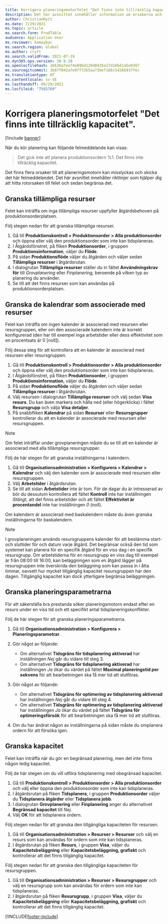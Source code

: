 ```yaml
---
title: Korrigera planeringsmotorfelet "Det finns inte tillräcklig kapacitet"
description: Det här avsnittet innehåller information om orsakerna och lösningarna för planeringsmotorfelet "Produktionsorder %1 kunde inte tidsplaneras. Det finns inte tillräcklig kapacitet".
author: ChristianRytt
ms.date: 7/29/2021
ms.topic: article
ms.search.form: ProdTable
audience: Application User
ms.reviewer: kamaybac
ms.search.region: Global
ms.author: crytt
ms.search.validFrom: 2021-07-19
ms.dyn365.ops.version: 10.0.20
ms.openlocfilehash: 16626a7ee74e89bd129d8435a17d16b41a5e0387
ms.sourcegitcommit: 3b87f042a7e97f72b5aa73bef186c5426b937fec
ms.translationtype: HT
ms.contentlocale: sv-SE
ms.lasthandoff: 09/29/2021
ms.locfileid: "7565769"
---
```

# <a name="fix-the-not-enough-capacity-could-be-found-scheduling-engine-error"></a>Korrigera planeringsmotorfelet "Det finns inte tillräcklig kapacitet".

[!include [banner](../includes/banner.md)]

När du kör planering kan följande felmeddelande kan visas:

> Det gick inte att planera produktionsordern %1. Det finns inte tillräcklig kapacitet.

Det finns flera orsaker till att planeringsmotorn kan misslyckas och skicka det här felmeddelandet. Det här avsnittet innehåller riktlinjer som hjälper dig att hitta rotorsaken till felet och sedan begränsa det.

## <a name="review-the-applicable-resources"></a>Granska tillämpliga resurser

Felet kan inträffa om inga tillämpliga resurser uppfyller åtgärdsbehoven på produktionsorderplatsen.

Följ stegen nedan för att granska tillämpliga resurser.

1. Gå till **Produktionskontroll \> Produktionsorder \> Alla produktionsorder** och öppna eller välj den produktionsorder som inte kan tidsplaneras.
1. I Åtgärdsfönstret, på fliken **Produktionsorder**, i gruppen **Produktionsinformation**, väljer du **Flöde**.
1. På sidan **Produktionsflöde** väljer du åtgärden och väljer sedan **Tillämpliga resurser** i åtgärdsrutan.
1. I dialogrutan **Tillämpliga resurser** ställer du in fältet **Användningskrav för** till *Grovplanering* eller *Finplanering*, beroende på vilken typ av planering du använder.
1. Se till att det finns resurser som kan användas på produktionsorderplatsen.

## <a name="review-the-calendars-that-are-associated-with-resources"></a>Granska de kalendrar som associerade med resurser

Felet kan inträffa om ingen kalender är associerad med resursen eller resursgruppen, eller om den associerade kalendern inte är korrekt konfigurerad (den har till exempel inga arbetstider eller dess effektivitet som en procentsats är 0 \[noll\]).

Följ dessa steg för att kontrollera att en kalender är associerad med resursen eller resursgruppen.

1. Gå till **Produktionskontroll \> Produktionsorder \> Alla produktionsorder** och öppna eller välj den produktionsorder som inte kan tidsplaneras.
1. I Åtgärdsfönstret, på fliken **Produktionsorder**, i gruppen **Produktionsinformation**, väljer du **Flöde**.
1. På sidan **Produktionsflöde** väljer du åtgärden och väljer sedan **Tillämpliga resurser** i åtgärdsrutan.
1. Välj resursen i dialogrutan **Tillämpliga resurser** och välj sedan **Visa resurs**. Du kan även markera och hålla ned (eller högerklicka) i fältet **Resursgrupp** och välja **Visa detaljer**.
1. På snabbfliken **Kalendrar** på sidan **Resurser** eller **Resursgrupper** kontrollerar du att en kalender är associerade med resursen eller resursgruppen.

> [!NOTE]
> Om felet inträffar under grovplaneringen måste du se till att en kalender är associerad med alla tillämpliga resursgrupper.

Följ de här stegen för att granska inställningarna i kalendern.

1. Gå till **Organisationsadministration \> Konfigurera \> Kalendrar \> Kalendrar** och välj den kalender som är associerade med resursen eller resursgruppen.
1. Välj **Arbetstider** i åtgärdsrutan.
1. Se till att sidan **Arbetstider** inte är tom. För de dagar du är intresserad av bör du dessutom kontrollera att fältet **Kontroll** inte har inställningen *Stängt*, att det finns arbetstider och att fältet **Effektivitet är procentandel** inte har inställningen *0* (noll).

Om kalendern är associerad med baskalendern måste du även granska inställningarna för baskalendern.

> [!NOTE]
> I grovplaneringen används resursgruppens kalender för att bestämma start- och sluttider för och datum varje åtgärd. Det begränsar också den tid som systemet kan planera för en specifik åtgärd för en viss dag i en specifik resursgrupp. Om arbetstiderna för en resursgrupp en viss dag till exempel är från 08:00 till 16:00, kan beläggningen som en åtgärd lägger på resursgruppen inte överskrida den beläggning som kan passa in i åtta timmar, oavsett hur mycket tillgänglig kapacitet resursgruppen har den dagen. Tillgänglig kapacitet kan dock ytterligare begränsa beläggningen.

## <a name="review-the-scheduling-parameters"></a>Granska planeringsparametrarna

För att säkerställa bra prestanda söker planeringsmotorn endast efter en resurs under en viss tid och ett specifikt antal tidsplaneringskonflikter.

Följ de här stegen för att granska planeringsparametrarna.

1. Gå till **Organisationsadministration \> Konfigurera \> Planeringsparametrar**.
1. Gör något av följande:

    - Om alternativet **Tidsgräns för tidsplanering aktiverad** har inställningen *Nej* går du vidare till steg 3.
    - Om alternativet **Tidsgräns för tidsplanering aktiverad** har inställningen *Ja* ökar du värdet på fältet **Maximal planeringstid per sekvens** för att bearbetningen ska få mer tid att slutföras.

1. Gör något av följande:

    - Om alternativet **Tidsgräns för optimering av tidsplanering aktiverad** har inställningen *Nej* går du vidare till steg 4.
    - Om alternativet **Tidsgräns för optimering av tidsplanering aktiverad** har inställningen *Ja* ökar du värdet på fältet **Tidsgräns för optimeringsförsök** för att bearbetningen ska få mer tid att slutföras.

1. Om du har ändrat någon av inställningarna på sidan måste du omplanera ordern för att försöka igen.

## <a name="review-capacity"></a>Granska kapacitet

Felet kan inträffa när du gör en begränsad planering, men det inte finns någon ledig kapacitet.

Följ de här stegen om du vill utföra tidsplanering med obegränsad kapacitet.

1. Gå till **Produktionskontroll \> Produktionsorder \> Alla produktionsorder** och välj eller öppna den produktionsorder som inte kan tidsplaneras.
1. I åtgärdsrutan på fliken **Tidsplanera**, i gruppen **Produktionsorder** väljer du **Tidsplanera åtgärder** eller **Tidsplanera jobb**.
1. I dialogrutan **Grovplanering** eller **Finplanering** anger du alternativet **Begränsad kapacitet** till *Nej*.
1. Välj **OK** för att tidsplanera ordern.

Följ stegen nedan för att granska den tillgängliga kapaciteten för resursen.

1. Gå till **Organisationsadministration \> Resurser \> Resurser** och välj en resurs som kan användas för ordern som inte kan tidsplaneras.
1. I åtgärdsrutan på fliken **Resurs**, i gruppen **Visa**, väljer du **Kapacitetsbeläggning** eller **Kapacitetsbeläggning, grafiskt** och kontrollerar att det finns tillgänglig kapacitet.

Följ stegen nedan för att granska den tillgängliga kapaciteten för resursgruppen.

1. Gå till **Organisationsadministration \> Resurser \> Resursgrupper** och välj en resursgrupp som kan användas för ordern som inte kan tidsplaneras.
1. I åtgärdsrutan på fliken **Resursgrupp**, i gruppen **Visa**, väljer du **Kapacitetsbeläggning** eller **Kapacitetsbeläggning, grafiskt** och kontrollerar att det finns tillgänglig kapacitet.

[!INCLUDE[footer-include](../../includes/footer-banner.md)]
